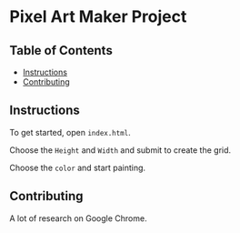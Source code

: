 # Pixel Art Maker Project

## Table of Contents

* [Instructions](#instructions)
* [Contributing](#contributing)

## Instructions

To get started, open `index.html`.

Choose the `Height` and `Width` and submit to create the grid.

Choose the `color` and start painting.

## Contributing

A lot of research on Google Chrome.